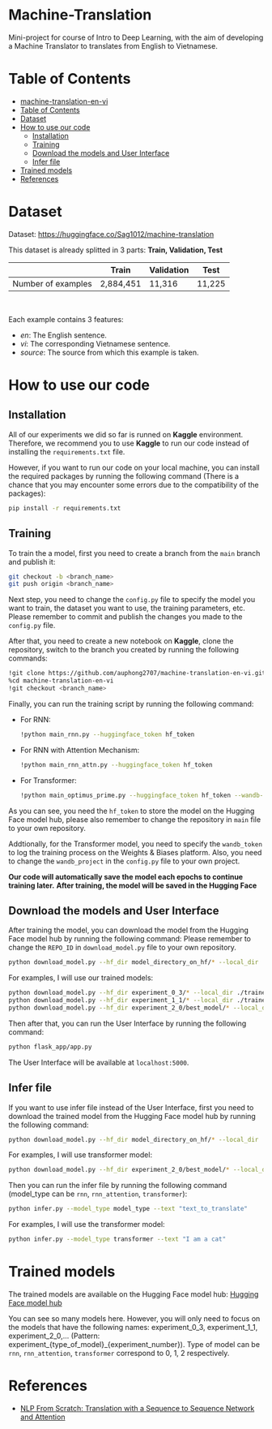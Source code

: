# Machine-Translation
Mini-project for course of Intro to Deep Learning, with the aim of developing a Machine Translator to translates from English to Vietnamese. 

# Table of Contents

- [machine-translation-en-vi](#machine-translation-en-vi)
- [Table of Contents](#table-of-contents)
- [Dataset](#dataset)
- [How to use our code](#how-to-use-our-code)
  - [Installation](#installation)
  - [Training](#training)
  - [Download the models and User Interface](#download-the-models-and-user-interface)
  - [Infer file](#infer-file)
- [Trained models](#trained-models)
- [References](#references)

# Dataset
Dataset: https://huggingface.co/Sag1012/machine-translation

This dataset is already splitted in 3 parts: **Train, Validation, Test**

|       | Train      | Validation | Test   |
|-------|------------|------------|--------|
| Number of examples | 2,884,451  | 11,316  | 11,225 |

<br>

Each example contains 3 features:
- *en*: The English sentence.
- *vi*: The corresponding Vietnamese sentence.
- *source*: The source from which this example is taken.

# How to use our code
## Installation
All of our experiments we did so far is runned on **Kaggle** environment. Therefore, we recommend you to use **Kaggle** to run our code instead of installing the `requirements.txt` file.

However, if you want to run our code on your local machine, you can install the required packages by running the following command (There is a chance that you may encounter some errors due to the compatibility of the packages):
```bash
pip install -r requirements.txt
```
## Training
To train the a model, first you need to create a branch from the `main` branch and publish it:
```bash
git checkout -b <branch_name>
git push origin <branch_name>
```
Next step, you need to change the `config.py` file to specify the model you want to train, the dataset you want to use, the training parameters, etc. Please remember to commit and publish the changes you made to the `config.py` file.

After that, you need to create a new notebook on **Kaggle**, clone the repository, switch to the branch you created by running the following commands:
```bash
!git clone https://github.com/auphong2707/machine-translation-en-vi.git
%cd machine-translation-en-vi
!git checkout <branch_name>
```
Finally, you can run the training script by running the following command:
- For RNN:
  ```bash
  !python main_rnn.py --huggingface_token hf_token
  ```
- For RNN with Attention Mechanism:
  ```bash
  !python main_rnn_attn.py --huggingface_token hf_token
  ```
- For Transformer:
  ```bash
  !python main_optimus_prime.py --huggingface_token hf_token --wandb-token wandb_token
  ```
As you can see, you need the `hf_token` to store the model on the Hugging Face model hub, please also remember to change the repository in `main` file to your own repository.

Addtionally, for the Transformer model, you need to specify the `wandb_token` to log the training process on the Weights & Biases platform. Also, you need to change the `wandb_project` in the `config.py` file to your own project.

**Our code will automatically save the model each epochs to continue training later.**
**After training, the model will be saved in the Hugging Face**

## Download the models and User Interface
After training the model, you can download the model from the Hugging Face model hub by running the following command:
Please remember to change the `REPO_ID` in `download_model.py` file to your own repository.
```bash
python download_model.py --hf_dir model_directory_on_hf/* --local_dir ./trained_models/type_of_model
```
For examples, I will use our trained models:
```bash
python download_model.py --hf_dir experiment_0_3/* --local_dir ./trained_models/rnn
python download_model.py --hf_dir experiment_1_1/* --local_dir ./trained_models/rnn_attention
python download_model.py --hf_dir experiment_2_0/best_model/* --local_dir ./trained_models/transformer
```

Then after that, you can run the User Interface by running the following command:
```bash
python flask_app/app.py
```
The User Interface will be available at `localhost:5000`.

## Infer file
If you want to use infer file instead of the User Interface, first you need to download the trained model from the Hugging Face model hub by running the following command:
```bash
python download_model.py --hf_dir model_directory_on_hf/* --local_dir ./trained_models/type_of_model
```
For examples, I will use transformer model:
```bash
python download_model.py --hf_dir experiment_2_0/best_model/* --local_dir ./trained_models/transformer
```

Then you can run the infer file by running the following command (model_type can be `rnn`, `rnn_attention`, `transformer`):
```bash
python infer.py --model_type model_type --text "text_to_translate"
```

For examples, I will use the transformer model:
```bash
python infer.py --model_type transformer --text "I am a cat"
```

# Trained models
The trained models are available on the Hugging Face model hub: [Hugging Face model hub](https://huggingface.co/auphong2707/machine-translation-en-vi)

You can see so many models here. However, you will only need to focus on the models that have the following names: experiment_0_3, experiment_1_1, experiment_2_0,... (Pattern: experiment_{type_of_model}_{experiment_number}). Type of model can be `rnn`, `rnn_attention`, `transformer` correspond to 0, 1, 2 respectively.

# References
- [NLP From Scratch: Translation with a Sequence to Sequence Network and Attention](https://pytorch.org/tutorials/intermediate/seq2seq_translation_tutorial.html)
